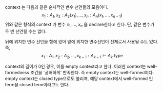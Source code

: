 context 는 다음과 같은 순차적인 변수 선언들의 모음이다.
$$
x_1: A_1, x_2: A_2\left(x_1\right), \ldots, x_n: A_n\left(x_1, \ldots, x_{n-1}\right)
$$
위와 같은 형식의 context 가 변수 $x_1, \ldots, x_n$ 을 declare한다고 한다.
단, 같은 변수가 두 번 선언될 수는 없다.

뒤에 위치한 변수 선언을 함에 있어 앞에 위치한 변수선언이 전제로서 사용될 수도 있다. 즉,
$$
x_1: A_1, x_2: A_2, \ldots, x_{k-1}: A_{k-1} \vdash A_k \text { type }
$$

context의 길이가 0인 경우, 이를 empty context라고 한다. 이러한 context는 well-formedness 조건을 '공허하게' 만족한다. 즉 empty context는 well-formed이다. empty context는 closed type으로도 불리며, 해당 context에서 well-formed 인 term을 closed term이라고도 한다.
